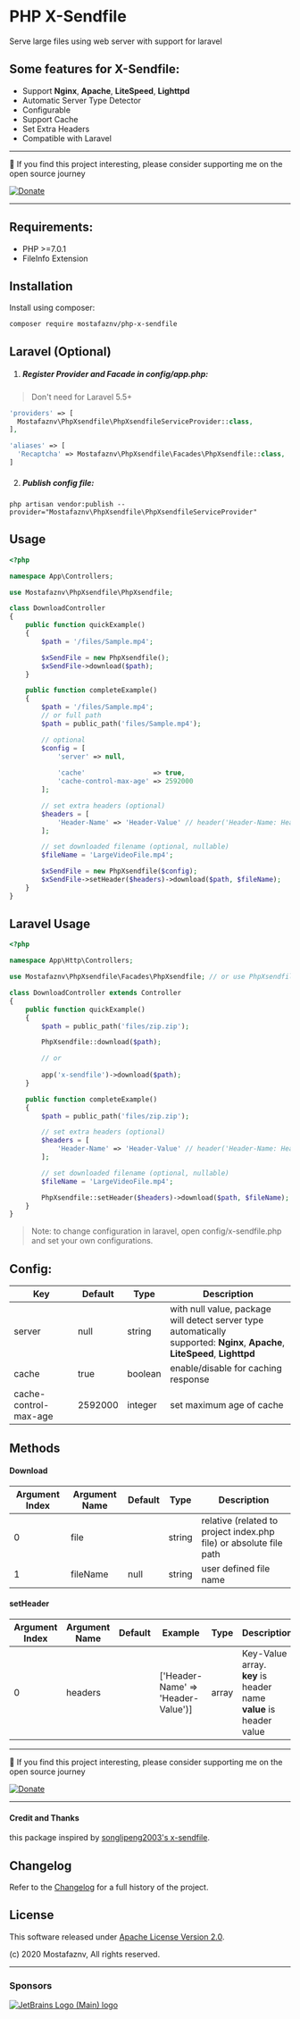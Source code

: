 # PHP X-Sendfile
Serve large files using web server with support for laravel

## Some features for X-Sendfile:
- Support **Nginx**, **Apache**, **LiteSpeed**, **Lighttpd**
- Automatic Server Type Detector
- Configurable
- Support Cache
- Set Extra Headers
- Compatible with Laravel

----
🚀 If you find this project interesting, please consider supporting me on the open source journey

[![Donate](https://mostafaznv.github.io/donate/donate.svg)](https://mostafaznv.github.io/donate)

----

## Requirements:
- PHP >=7.0.1
- FileInfo Extension

## Installation
Install using composer:
```shell
composer require mostafaznv/php-x-sendfile
```


## Laravel (Optional) 
1. ##### Register Provider and Facade in config/app.php:
> Don't need for Laravel 5.5+

```php
'providers' => [
  Mostafaznv\PhpXsendfile\PhpXsendfileServiceProvider::class,
],

'aliases' => [
  'Recaptcha' => Mostafaznv\PhpXsendfile\Facades\PhpXsendfile::class,
]
```

2. ##### Publish config file:
```shell
php artisan vendor:publish --provider="Mostafaznv\PhpXsendfile\PhpXsendfileServiceProvider"
```

## Usage
```php
<?php

namespace App\Controllers;

use Mostafaznv\PhpXsendfile\PhpXsendfile;

class DownloadController
{
    public function quickExample()
    {
        $path = '/files/Sample.mp4';

        $xSendFile = new PhpXsendfile();
        $xSendFile->download($path);
    }

    public function completeExample()
    {
        $path = '/files/Sample.mp4';
        // or full path
        $path = public_path('files/Sample.mp4');

        // optional
        $config = [
            'server' => null,
            
            'cache'                 => true,
            'cache-control-max-age' => 2592000
        ];

        // set extra headers (optional)
        $headers = [
            'Header-Name' => 'Header-Value' // header('Header-Name: Header-Value')
        ];

        // set downloaded filename (optional, nullable)
        $fileName = 'LargeVideoFile.mp4';

        $xSendFile = new PhpXsendfile($config);
        $xSendFile->setHeader($headers)->download($path, $fileName);
    }
}

```

## Laravel Usage
```php
<?php

namespace App\Http\Controllers;

use Mostafaznv\PhpXsendfile\Facades\PhpXsendfile; // or use PhpXsendfile;

class DownloadController extends Controller
{
    public function quickExample()
    {
        $path = public_path('files/zip.zip');

        PhpXsendfile::download($path);

        // or
        
        app('x-sendfile')->download($path);
    }

    public function completeExample()
    {
        $path = public_path('files/zip.zip');

        // set extra headers (optional)
        $headers = [
            'Header-Name' => 'Header-Value' // header('Header-Name: Header-Value')
        ];

        // set downloaded filename (optional, nullable)
        $fileName = 'LargeVideoFile.mp4';

        PhpXsendfile::setHeader($headers)->download($path, $fileName);
    }
}
```
> Note: to change configuration in laravel, open config/x-sendfile.php and set your own configurations.  


## Config:
| Key                   | Default | Type    | Description                                                                                                                       |
|-----------------------|---------|---------|-----------------------------------------------------------------------------------------------------------------------------------|
| server                | null    | string  | with null value, package will detect server type automatically <br> supported: **Nginx**, **Apache**, **LiteSpeed**, **Lighttpd** |
| cache                 | true    | boolean | enable/disable for caching response                                                                                               |
| cache-control-max-age | 2592000 | integer | set maximum age of cache                                                                                                          |



## Methods

#### Download

| Argument Index | Argument Name | Default | Type   | Description                                                         |
|----------------|---------------|---------|--------|---------------------------------------------------------------------|
| 0              | file          |         | string | relative (related to project index.php file) or absolute file path  |
| 1              | fileName      | null    | string | user defined file name                                              |

#### setHeader
| Argument Index | Argument Name | Default | Example                            | Type  | Description                                                                 |
|----------------|---------------|---------|------------------------------------|-------|-----------------------------------------------------------------------------|
| 0              | headers       |         | ['Header-Name' => 'Header-Value')] | array | Key-Value array. <br> **key** is header name <br> **value** is header value |

----
🚀 If you find this project interesting, please consider supporting me on the open source journey

[![Donate](https://mostafaznv.github.io/donate/donate.svg)](https://mostafaznv.github.io/donate)

----

#### Credit and Thanks
this package inspired by [songlipeng2003's x-sendfile](https://github.com/songlipeng2003/php-x-sendfile).

## Changelog
Refer to the [Changelog](CHANGELOG.md) for a full history of the project.

## License
This software released under [Apache License Version 2.0](LICENSE).

(c) 2020 Mostafaznv, All rights reserved.

-----
### Sponsors

[![JetBrains Logo (Main) logo](https://resources.jetbrains.com/storage/products/company/brand/logos/jb_beam.svg)](https://jb.gg/OpenSourceSupport)
